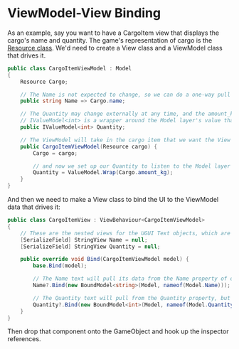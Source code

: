 # ViewModel-View Binding

As an example, say you want to have a CargoItem view that displays the cargo's name and quantity. The game's representation of cargo is the [Resource class](/Assets/Scripts/DataObjects.cs#L586). We'd need to create a View class and a ViewModel class that drives it.

```cs
public class CargoItemViewModel : Model
{
	Resource Cargo;

	// The Name is not expected to change, so we can do a one-way pull from the Model layer
	public string Name => Cargo.name;

	// The Quantity may change externally at any time, and the amount_kg variable has the ability to notify listeners when it changes
	// IValueModel<int> is a wrapper around the Model layer's value that will let us watch for changes and update the UI automatically
	public IValueModel<int> Quantity;

	// The ViewModel will take in the cargo item that we want the View to display (eg. lumber, food, water)
	public CargoItemViewModel(Resource cargo) {
		Cargo = cargo;

		// and now we set up our Quantity to listen to the Model layer's amount_kg value
		Quantity = ValueModel.Wrap(Cargo.amount_kg);
	}
}
```

And then we need to make a View class to bind the UI to the ViewModel data that drives it:

```cs
public class CargoItemView : ViewBehaviour<CargoItemViewModel>
{
	// These are the nested views for the UGUI Text objects, which are assigned in the Unity inspector
	[SerializeField] StringView Name = null;
	[SerializeField] StringView Quantity = null;

	public override void Bind(CargoItemViewModel model) {
		base.Bind(model);

		// The Name text will pull its data from the Name property of our ViewModel
		Name?.Bind(new BoundModel<string>(Model, nameof(Model.Name)));

		// The Quantity text will pull from the Quantity property, but that's an int, so we transform the BoundModel<int> into a BoundModel<string> 
		Quantity?.Bind(new BoundModel<int>(Model, nameof(Model.Quantity)).AsString());
	}
}
```

Then drop that component onto the GameObject and hook up the inspector references.